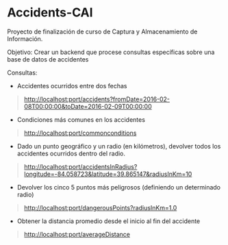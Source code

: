 # Accidents-CAI

Proyecto de finalización de curso de Captura y Almacenamiento de Información.

Objetivo: Crear un backend que procese consultas específicas sobre una base de datos de accidentes

Consultas: 
- Accidentes ocurridos entre dos fechas
> <http://localhost:port/accidents?fromDate=2016-02-08T00:00:00&toDate=2016-02-09T00:00:00>

- Condiciones más comunes en los accidentes
> <http://localhost:port/commonconditions>

- Dado un punto geográfico y un radio (en kilómetros), devolver todos los accidentes ocurridos dentro del radio.
> <http://localhost:port/accidentsInRadius?longitude=-84.058723&latitude=39.865147&radiusInKm=10>

- Devolver los cinco 5 puntos más peligrosos (definiendo un determinado radio)
> <http://localhost:port/dangerousPoints?radiusInKm=1.0>

- Obtener la distancia promedio desde el inicio al fin del accidente
> <http://localhost:port/averageDistance>
